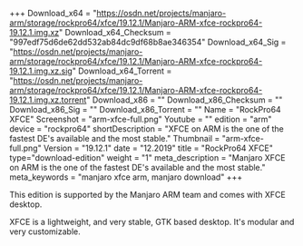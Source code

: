 +++
Download_x64 = "https://osdn.net/projects/manjaro-arm/storage/rockpro64/xfce/19.12.1/Manjaro-ARM-xfce-rockpro64-19.12.1.img.xz"
Download_x64_Checksum = "997edf75d6de62dd532ab84dc9df68b8ae346354"
Download_x64_Sig = "https://osdn.net/projects/manjaro-arm/storage/rockpro64/xfce/19.12.1/Manjaro-ARM-xfce-rockpro64-19.12.1.img.xz.sig"
Download_x64_Torrent = "https://osdn.net/projects/manjaro-arm/storage/rockpro64/xfce/19.12.1/Manjaro-ARM-xfce-rockpro64-19.12.1.img.xz.torrent"
Download_x86 = ""
Download_x86_Checksum = ""
Download_x86_Sig = ""
Download_x86_Torrent = ""
Name = "RockPro64 XFCE"
Screenshot = "arm-xfce-full.png"
Youtube = ""
edition = "arm"
device = "rockpro64"
shortDescription = "XFCE on ARM is the one of the fastest DE's available and the most stable."
Thumbnail = "arm-xfce-full.png"
Version = "19.12.1"
date = "12.2019"
title = "RockPro64 XFCE"
type="download-edition"
weight = "1"
meta_description = "Manjaro XFCE on ARM is the one of the fastest DE's available and the most stable."
meta_keywords = "manjaro xfce arm, manjaro download"
+++

This edition is supported by the Manjaro ARM team and comes with XFCE desktop.

XFCE is a lightweight, and very stable, GTK based desktop. It's modular and very customizable.

